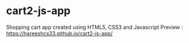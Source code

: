 # cart2-js-app
Shopping cart app created using HTML5, CSS3 and Javascript
Preview : https://hareeshcs33.github.io/cart2-js-app/
